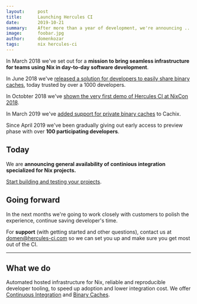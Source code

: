 ```yaml
---
layout:     post
title:      Launching Hercules CI
date:       2019-10-21
summary:    After more than a year of development, we're announcing ...
image:      foobar.jpg
author:     domenkozar
tags:       nix hercules-ci
---
```


In March 2018 we've set out for a **mission to bring seamless infrastructure for teams using Nix
in day-to-day software development**.

In June 2018 we've [released a solution for developers to easily share binary caches](https://cachix.org/),
today trusted by over a 1000 developers.

In Octobter 2018 we've [shown the very first demo of Hercules CI at NixCon 2018](https://www.youtube.com/watch?v=py26iM26Qg4&list=PLgknCdxP89ReJKWX3sthcsbBYsoihzSQX&index=12&t=137s).

In March 2019 we've [added support for private binary caches](https://blog.hercules-ci.com/cachix/nix/2019/03/07/announcing-private-cachix/) to Cachix.

Since April 2019 we've been gradually giving out early access to preview phase with over **100 participating developers**.

## Today 


We are **announcing general availability of continious integration specialized for Nix projects.**

[Start building and testing your projects](https://hercules-ci.com/dashboard).

## Going forward

In the next months we're going to work closely with customers to polish the experience, continue saving developer's time.

For **support** (with getting started and other questions),
contact us at [domen@hercules-ci.com](mailto:domen@hercules-ci.com) so we can set you up
and make sure you get most out of the CI.

---

## What we do

Automated hosted infrastructure for Nix, reliable and reproducible developer tooling,
to speed up adoption and lower integration cost. We offer
[Continuous Integration](https://hercules-ci.com) and [Binary Caches](https://cachix.org).
